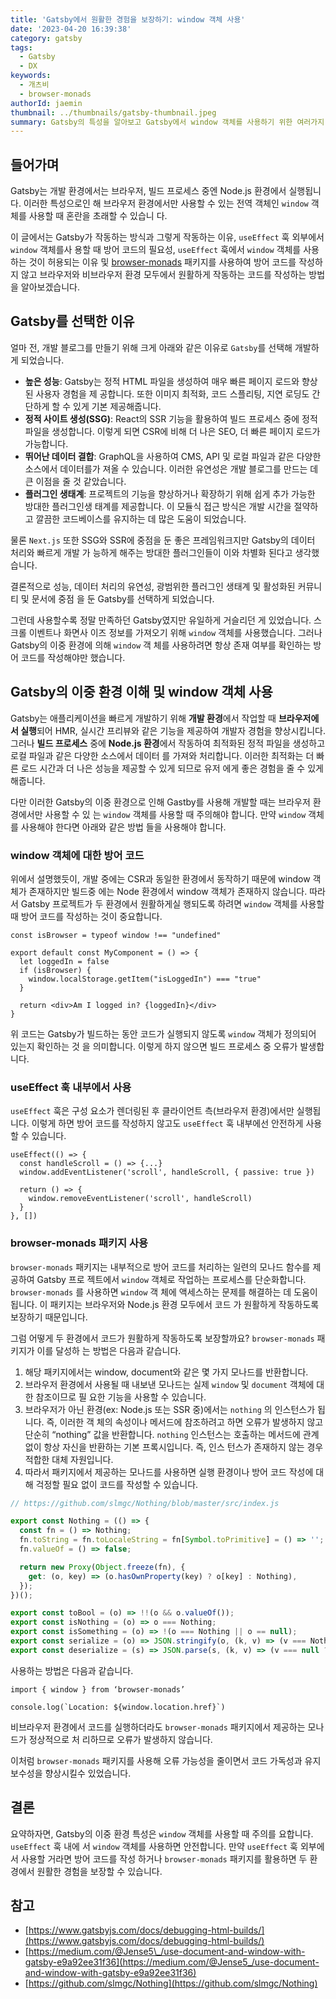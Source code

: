```yaml
---
title: 'Gatsby에서 원활한 경험을 보장하기: window 객체 사용'
date: '2023-04-20 16:39:38'
category: gatsby
tags:
  - Gatsby
  - DX
keywords:
  - 개츠비
  - browser-monads
authorId: jaemin
thumbnail: ../thumbnails/gatsby-thumbnail.jpeg
summary: Gatsby의 특성을 알아보고 Gatsby에서 window 객체를 사용하기 위한 여러가지 방법을 알아봅니다.
---
```


## 들어가며

Gatsby는 개발 환경에서는 브라우저, 빌드 프로세스 중엔 Node.js 환경에서 실행됩니다. 이러한 특성으로인 해 브라우저 환경에서만 사용할 수 있는 전역 객체인 `window` 객체를 사용할 때 혼란을 초래할 수 있습니 다.

이 글에서는 Gatsby가 작동하는 방식과 그렇게 작동하는 이유, `useEffect` 훅 외부에서 `window` 객체를사 용할 때 방어 코드의 필요성, `useEffect` 훅에서 `window` 객체를 사용하는 것이 허용되는 이유 및 [browser-monads](https://www.npmjs.com/package/browser-monads) 패키지를 사용하여 방어 코드를 작성하 지 않고 브라우저와 비브라우저 환경 모두에서 원활하게 작동하는 코드를 작성하는 방법을 알아보겠습니다.

## Gatsby를 선택한 이유

얼마 전, 개발 블로그를 만들기 위해 크게 아래와 같은 이유로 `Gatsby`를 선택해 개발하게 되었습니다.

- **높은 성능**: Gatsby는 정적 HTML 파일을 생성하여 매우 빠른 페이지 로드와 향상된 사용자 경험을 제 공합니다. 또한 이미지 최적화, 코드 스플리팅, 지연 로딩도 간단하게 할 수 있게 기본 제공해줍니다.
- **정적 사이트 생성(SSG)**: React의 SSR 기능을 활용하여 빌드 프로세스 중에 정적 파일을 생성합니다. 이렇게 되면 CSR에 비해 더 나은 SEO, 더 빠른 페이지 로드가 가능합니다.
- **뛰어난 데이터 결합**: GraphQL을 사용하여 CMS, API 및 로컬 파일과 같은 다양한 소스에서 데이터를가 져올 수 있습니다. 이러한 유연성은 개발 블로그를 만드는 데 큰 이점을 줄 것 같았습니다.
- **플러그인 생태계**: 프로젝트의 기능을 향상하거나 확장하기 위해 쉽게 추가 가능한 방대한 플러그인생 태계를 제공합니다. 이 모듈식 접근 방식은 개발 시간을 절약하고 깔끔한 코드베이스를 유지하는 데 많은 도움이 되었습니다.

물론 `Next.js` 또한 SSG와 SSR에 중점을 둔 좋은 프레임워크지만 Gatsby의 데이터 처리와 빠르게 개발 가 능하게 해주는 방대한 플러그인들이 이와 차별화 된다고 생각했습니다.

결론적으로 성능, 데이터 처리의 유연성, 광범위한 플러그인 생태계 및 활성화된 커뮤니티 및 문서에 중점 을 둔 Gatsby를 선택하게 되었습니다.

그런데 사용할수록 정말 만족하던 Gatsby였지만 유일하게 거슬리던 게 있었습니다. 스크롤 이벤트나 화면사 이즈 정보를 가져오기 위해 `window` 객체를 사용했습니다. 그러나 Gatsby의 이중 환경에 의해 `window` 객 체를 사용하려면 항상 존재 여부를 확인하는 방어 코드를 작성해야만 했습니다.

## Gatsby의 이중 환경 이해 및 window 객체 사용

Gatsby는 애플리케이션을 빠르게 개발하기 위해 **개발 환경**에서 작업할 때 **브라우저에서 실행**되어 HMR, 실시간 프리뷰와 같은 기능을 제공하여 개발자 경험을 향상시킵니다. 그러나 **빌드 프로세스** 중에 **Node.js 환경**에서 작동하여 최적화된 정적 파일을 생성하고 로컬 파일과 같은 다양한 소스에서 데이터 를 가져와 처리합니다. 이러한 최적화는 더 빠른 로드 시간과 더 나은 성능을 제공할 수 있게 되므로 유저 에게 좋은 경험을 줄 수 있게 해줍니다.

다만 이러한 Gatsby의 이중 환경으로 인해 Gastby를 사용해 개발할 때는 브라우저 환경에서만 사용할 수 있 는 `window` 객체를 사용할 때 주의해야 합니다. 만약 `window` 객체를 사용해야 한다면 아래와 같은 방법 들을 사용해야 합니다.

### window 객체에 대한 방어 코드

위에서 설명했듯이, 개발 중에는 CSR과 동일한 환경에서 동작하기 때문에 window 객체가 존재하지만 빌드중 에는 Node 환경에서 window 객체가 존재하지 않습니다. 따라서 Gatsby 프로젝트가 두 환경에서 원활하게실 행되도록 하려면 `window` 객체를 사용할 때 방어 코드를 작성하는 것이 중요합니다.

```tsx
const isBrowser = typeof window !== "undefined"

export default const MyComponent = () => {
  let loggedIn = false
  if (isBrowser) {
    window.localStorage.getItem("isLoggedIn") === "true"
  }

  return <div>Am I logged in? {loggedIn}</div>
}
```

위 코드는 Gatsby가 빌드하는 동안 코드가 실행되지 않도록 `window` 객체가 정의되어 있는지 확인하는 것 을 의미합니다. 이렇게 하지 않으면 빌드 프로세스 중 오류가 발생합니다.

### useEffect 훅 내부에서 사용

`useEffect` 훅은 구성 요소가 렌더링된 후 클라이언트 측(브라우저 환경)에서만 실행됩니다. 이렇게 하면 방어 코드를 작성하지 않고도 `useEffect` 훅 내부에선 안전하게 사용할 수 있습니다.

```tsx
useEffect(() => {
  const handleScroll = () => {...}
  window.addEventListener('scroll', handleScroll, { passive: true })

  return () => {
    window.removeEventListener('scroll', handleScroll)
  }
}, [])
```

### browser-monads 패키지 사용

`browser-monads` 패키지는 내부적으로 방어 코드를 처리하는 일련의 모나드 함수를 제공하여 Gatsby 프로 젝트에서 `window` 객체로 작업하는 프로세스를 단순화합니다. `browser-monads` 를 사용하면 `window` 객 체에 액세스하는 문제를 해결하는 데 도움이 됩니다. 이 패키지는 브라우저와 Node.js 환경 모두에서 코드 가 원활하게 작동하도록 보장하기 때문입니다.

그럼 어떻게 두 환경에서 코드가 원활하게 작동하도록 보장할까요? `browser-monads` 패키지가 이를 달성하 는 방법은 다음과 같습니다.

1. 해당 패키지에서는 window, document와 같은 몇 가지 모나드를 반환합니다.
2. 브라우저 환경에서 사용될 때 내보낸 모나드는 실제 `window` 및 `document` 객체에 대한 참조이므로 필 요한 기능을 사용할 수 있습니다.
3. 브라우저가 아닌 환경(ex: Node.js 또는 SSR 중)에서는 `nothing` 의 인스턴스가 됩니다. 즉, 이러한 객 체의 속성이나 메서드에 참조하려고 하면 오류가 발생하지 않고 단순히 “nothing” 값을 반환합니다. `nothing` 인스턴스는 호출하는 메서드에 관계없이 항상 자신을 반환하는 기본 프록시입니다. 즉, 인스 턴스가 존재하지 않는 경우 적합한 대체 자원입니다.
4. 따라서 패키지에서 제공하는 모나드를 사용하면 실행 환경이나 방어 코드 작성에 대해 걱정할 필요 없이 코드를 작성할 수 있습니다.

```jsx
// https://github.com/slmgc/Nothing/blob/master/src/index.js

export const Nothing = (() => {
  const fn = () => Nothing;
  fn.toString = fn.toLocaleString = fn[Symbol.toPrimitive] = () => '';
  fn.valueOf = () => false;

  return new Proxy(Object.freeze(fn), {
    get: (o, key) => (o.hasOwnProperty(key) ? o[key] : Nothing),
  });
})();

export const toBool = (o) => !!(o && o.valueOf());
export const isNothing = (o) => o === Nothing;
export const isSomething = (o) => !(o === Nothing || o == null);
export const serialize = (o) => JSON.stringify(o, (k, v) => (v === Nothing ? null : v));
export const deserialize = (s) => JSON.parse(s, (k, v) => (v === null ? Nothing : v));
```

사용하는 방법은 다음과 같습니다.

```tsx
import { window } from ‘browser-monads’

console.log(`Location: ${window.location.href}`)
```

비브라우저 환경에서 코드를 실행하더라도 `browser-monads` 패키지에서 제공하는 모나드가 정상적으로 처 리하므로 오류가 발생하지 않습니다.

이처럼 `browser-monads` 패키지를 사용해 오류 가능성을 줄이면서 코드 가독성과 유지보수성을 향상시킬수 있었습니다.

## 결론

요약하자면, Gatsby의 이중 환경 특성은 `window` 객체를 사용할 때 주의를 요합니다. `useEffect` 훅 내에 서 `window` 객체를 사용하면 안전합니다. 만약 `useEffect` 훅 외부에서 사용할 거라면 방어 코드를 작성 하거나 `browser-monads` 패키지를 활용하면 두 환경에서 원활한 경험을 보장할 수 있습니다.

## 참고

- [https://www.gatsbyjs.com/docs/debugging-html-builds/](https://www.gatsbyjs.com/docs/debugging-html-builds/)
- [https://medium.com/@Jense5\_/use-document-and-window-with-gatsby-e9a92ee31f36](https://medium.com/@Jense5_/use-document-and-window-with-gatsby-e9a92ee31f36)
- [https://github.com/slmgc/Nothing](https://github.com/slmgc/Nothing)
